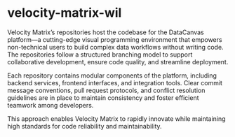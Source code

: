 # velocity-matrix-wil
Velocity Matrix’s repositories host the codebase for the DataCanvas platform—a cutting-edge visual programming environment that empowers non-technical users to build complex data workflows without writing code. The repositories follow a structured branching model to support collaborative development, ensure code quality, and streamline deployment.

Each repository contains modular components of the platform, including backend services, frontend interfaces, and integration tools. Clear commit message conventions, pull request protocols, and conflict resolution guidelines are in place to maintain consistency and foster efficient teamwork among developers.

This approach enables Velocity Matrix to rapidly innovate while maintaining high standards for code reliability and maintainability.
